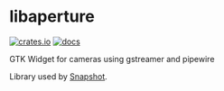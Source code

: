 # libaperture

[![crates.io](https://img.shields.io/crates/v/aperture)](https://crates.io/crates/aperture) [![docs](https://docs.rs/ashpd/badge.svg)](https://gnome.pages.gitlab.gnome.org/snapshot/doc/aperture)

GTK Widget for cameras using gstreamer and pipewire

Library used by [Snapshot](https://gitlab.gnome.org/GNOME/snapshot).
